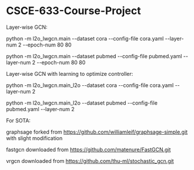 # CSCE-633-Course-Project

Layer-wise GCN:

python -m l2o_lwgcn.main --dataset cora --config-file cora.yaml --layer-num 2 --epoch-num 80 80

python -m l2o_lwgcn.main --dataset pubmed --config-file pubmed.yaml --layer-num 2 --epoch-num 80 80

Layer-wise GCN with learning to optimize controller:

python -m l2o_lwgcn.main_l2o --dataset cora --config-file cora.yaml --layer-num 2

python -m l2o_lwgcn.main_l2o --dataset pubmed --config-file pubmed.yaml --layer-num 2

For SOTA:

graphsage forked from https://github.com/williamleif/graphsage-simple.git with slight modification

fastgcn downloaded from https://github.com/matenure/FastGCN.git

vrgcn downloaded from https://github.com/thu-ml/stochastic_gcn.git

